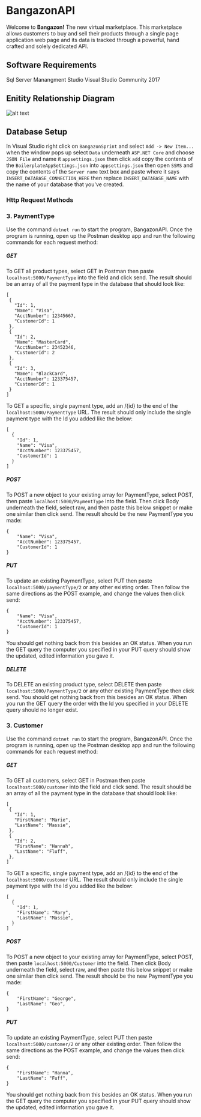 # BangazonAPI
Welcome to **Bangazon!** The new virtual marketplace. This marketplace allows customers to buy and sell their products through a single page application web page and its data is tracked through a powerful, hand crafted and solely dedicated API. 
## Software Requirements
Sql Server Manangment Studio
Visual Studio Community 2017
## Enitity Relationship Diagram
![alt text](https://i.imgur.com/z0rFYz0.png)


## Database Setup
In Visual Studio right click on ```BangazonSprint``` and select ```Add -> New Item...```
when the window pops up select ```Data``` underneath ```ASP.NET Core``` and choose ```JSON File``` and name it ```appsettings.json``` then click ```add```
copy the contents of the ```BoilerplateAppSettings.json``` into ```appsettings.json``` then open ```SSMS``` and copy the contents of the ```Server name``` text box and paste where it says ```INSERT_DATABASE_CONNECTION_HERE```
then replace ```INSERT_DATABASE_NAME``` with the name of your database that you've created. 



### Http Request Methods

### 3. PaymentType
Use the command ```dotnet run``` to start the program, BangazonAPI. Once the program is running, open up the Postman desktop app and run the following commands for each request method:
 ##### GET
 To GET all product types, select GET in Postman then paste ```localhost:5000/PaymentType``` into the field and click send. The result should be an array of all the payment type in the database that should look like:
 ```
 [
  {
    "Id": 1,
    "Name": "Visa",
	"AcctNumber": 12345667,
	"CustomerId": 1
  },
  {
    "Id": 2,
    "Name": "MasterCard",
	"AcctNumber": 23452346,
	"CustomerId": 2
  },
  {
    "Id": 3,
    "Name": "BlackCard",
	"AcctNumber": 123375457,
	"CustomerId": 1
  }
 ]
 ```
 To GET a specific, single payment type, add an /{id} to the end of the ```localhost:5000/PaymentType``` URL. The result should only include the single payment type with the Id you added like the below:  
```
[
  {
    "Id": 1,
    "Name": "Visa",
	"AcctNumber": 123375457,
	"CustomerId": 1
  }
]
```
 ##### POST
 To POST a new object to your existing array for PaymentType, select POST, then paste ```localhost:5000/PaymentType``` into the field. Then click Body underneath the field, select raw, and then paste this below snippet or make one similar then click send. The result should be the new PaymentType you made:
```
{
	"Name": "Visa",
	"AcctNumber": 123375457,
	"CustomerId": 1
}
```
##### PUT
 To update an existing PaymentType, select PUT then paste ```localhost:5000/paymentType/2``` or any other existing order. Then follow the same directions as the POST example, and change the values then click send: 
```
{
	"Name": "Visa",
	"AcctNumber": 123375457,
	"CustomerId": 1
}
```
You should get nothing back from this besides an OK status. When you run the GET query the computer you specified in your PUT query should show the updated, edited information you gave it.
 
 ##### DELETE
 To DELETE an existing product type, select DELETE then paste ```localhost:5000/PaymentType/2``` or any other existing PaymentType then click send. You should get nothing back from this besides an OK status. When you run the GET query the order with the Id you specified in your DELETE query should no longer exist.

### 3. Customer
Use the command ```dotnet run``` to start the program, BangazonAPI. Once the program is running, open up the Postman desktop app and run the following commands for each request method:
 ##### GET
 To GET all customers, select GET in Postman then paste ```localhost:5000/customer``` into the field and click send. The result should be an array of all the payment type in the database that should look like:
 ```
 [
  {
    "Id": 1,
    "FirstName": "Marie",
    "LastName": "Massie",
  },
  {
    "Id": 2,
    "FirstName": "Hannah",
    "LastName": "Fluff",
  },
 ]
 ```
 To GET a specific, single payment type, add an /{id} to the end of the ```localhost:5000/customer``` URL. The result should only include the single payment type with the Id you added like the below:  
```
[
  {
    "Id": 1,
    "FirstName": "Mary",
    "LastName": "Massie",
  }
]
```
 ##### POST
 To POST a new object to your existing array for PaymentType, select POST, then paste ```localhost:5000/Customer``` into the field. Then click Body underneath the field, select raw, and then paste this below snippet or make one similar then click send. The result should be the new PaymentType you made:
```
{
	"FirstName": "George",
	"LastName": "Geo",
}
```
##### PUT
 To update an existing PaymentType, select PUT then paste ```localhost:5000/customer/2``` or any other existing order. Then follow the same directions as the POST example, and change the values then click send: 
```
{
	"FirstName": "Hanna",
	"LastName": "Fuff",
}
```
You should get nothing back from this besides an OK status. When you run the GET query the computer you specified in your PUT query should show the updated, edited information you gave it.
